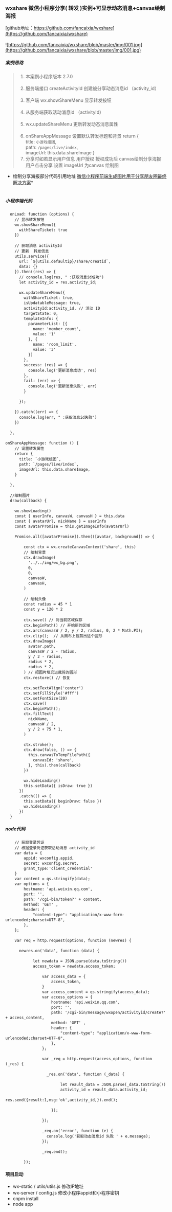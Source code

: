 ### wxshare  微信小程序分享( 转发 )实例+可显示动态消息+canvas绘制海报

[github地址：https://github.com/fancaixia/wxshare](https://github.com/fancaixia/wxshare)  <br/><br/>
![https://github.com/fancaixia/wxshare/blob/master/img/001.jpg](https://github.com/fancaixia/wxshare/blob/master/img/001.jpg)

##### 案例思路
> 1. 本案例小程序版本 2.7.0  <br/><br/>
> 2. 服务端接口 createActivityId 创建被分享动态消息id （activity_id）  <br/><br/>
> 3. 客户端  wx.showShareMenu  显示转发按钮  <br/><br/>
> 4. 从服务端获取活动消息id （activityId）   <br/><br/>
> 5. wx.updateShareMenu 更新转发动态消息属性  <br/><br/>
> 6. onShareAppMessage 设置默认转发标题和背景 return {      <br/>
>     title: `小游戏组团`, <br/>
>      path: `/pages/live/index`,  <br/>
>     imageUrl: this.data.shareImage   }
> 7. 分享时如若显示用户信息
>    用户授权
>    授权成功后 canvas绘制分享海报
>    用户点击分享 设置 imageUrl 为canvas 绘制图

* 绘制分享海报部分代码引用地址 [微信小程序前端生成图片用于分享朋友圈最终解决方案](https://www.jianshu.com/p/7d47e52de73c)*  <br/><br/>





##### 小程序端代码
```
  onLoad: function (options) {
    // 显示转发按钮
    wx.showShareMenu({
      withShareTicket: true
    })

    // 获取消息 activityId
    // 更新  转发信息
    utils.service({
      url: `${utils.defaultip}/share/creatid`,
      data: {}
    }).then((res) => {
      // console.log(res, " :获取消息id成功")
      let activity_id = res.activity_id;
    
      wx.updateShareMenu({
        withShareTicket: true,
        isUpdatableMessage: true,
        activityId:activity_id, // 活动 ID
        targetState: 0,
        templateInfo: {
          parameterList: [{
            name: 'member_count',
            value: '1'
          }, {
            name: 'room_limit',
            value: '3'
          }]
        },
        success: (res) => {
          console.log('更新消息成功', res)
        },
        fail: (err) => {
          console.log('更新消息失败', err)
        }

      });

    }).catch((err) => {
      console.log(err, " :获取消息id失败")
    })

  },
  
onShareAppMessage: function () {
    // 设置转发属性
    return {
      title: `小游戏组团`,
      path: `/pages/live/index`,
      imageUrl: this.data.shareImage,
    }

  },
  
  //绘制图片
  draw(callback) {

    wx.showLoading()
    const { userInfo, canvasW, canvasH } = this.data
    const { avatarUrl, nickName } = userInfo
    const avatarPromise = this.getImageInfo(avatarUrl)

    Promise.all([avatarPromise]).then(([avatar, background]) => {

        const ctx = wx.createCanvasContext('share', this)
        // 绘制背景
        ctx.drawImage(
          '../../img/wx_bg.png',
          0,
          0,
          canvasW,
          canvasH,
        )

        // 绘制头像
        const radius = 45 * 1
        const y = 120 * 2

        ctx.save() // 对当前区域保存
        ctx.beginPath() // 开始新的区域
        ctx.arc(canvasW / 2, y / 2, radius, 0, 2 * Math.PI);
        ctx.clip();  // 从画布上裁剪出这个圆形
        ctx.drawImage(
          avatar.path,
          canvasW / 2 - radius,
          y / 2 - radius,
          radius * 2,
          radius * 2,
        ) // 把图片填充进裁剪的圆形
        ctx.restore() // 恢复

        ctx.setTextAlign('center')
        ctx.setFillStyle('#fff')
        ctx.setFontSize(20)
        ctx.save()
        ctx.beginPath();
        ctx.fillText(
          nickName,
          canvasW / 2,
          y / 2 + 75 * 1,
        )

        ctx.stroke();
        ctx.draw(false, () => {
          this.canvasToTempFilePath({
            canvasId: 'share',
          }, this).then(callback)
        })

        wx.hideLoading()
        this.setData({ isDraw: true })
      })
      .catch(() => {
        this.setData({ beginDraw: false })
        wx.hideLoading()
      })
  }
```

##### node代码
```
    // 获取登录凭证
    // 根据登录凭证获取活动消息 activity_id
    var data = {  
        appid: wxconfig.appid,  
        secret: wxconfig.secret,
        grant_type:'client_credential'
    } 
    var content = qs.stringify(data);  
    var options = {  
        hostname: 'api.weixin.qq.com',  
        port: '',  
        path: '/cgi-bin/token?' + content,  
        method: 'GET' ,
        header: {
            "content-type": "application/x-www-form-urlencoded;charset=UTF-8",
        }, 
    };  

    var req = http.request(options, function (newres) {  

      newres.on('data', function (data) {  

            let newdata = JSON.parse(data.toString())
            access_token = newdata.access_token;
            
                var access_data = {  
                    access_token,  
                } 
                var access_content = qs.stringify(access_data);  
                var access_options = {
                    hostname: 'api.weixin.qq.com',  
                    port: '',  
                    path: '/cgi-bin/message/wxopen/activityid/create?' + access_content,  
                    method: 'GET' ,
                    header: {
                        "content-type": "application/x-www-form-urlencoded;charset=UTF-8",
                    }, 
                };  
            
                var _req = http.request(access_options, function (_res) {  
            
                  _res.on('data', function (_data) {  

                        let reault_data = JSON.parse(_data.toString())
                        activity_id = reault_data.activity_id;
                        res.send({result:1,msg:'ok',activity_id,}).end();
                        
                    });  
                    
                });  

                _req.on('error', function (e) {  
                  console.log('获取动态消息id 失败 ' + e.message);  
                });  
            
                _req.end();
            
        });  

```

#### 项目启动
- wx-static / utils/utils.js  修改IP地址
- wx-server / config.js   修改小程序appid和小程序密钥
- cnpm  install
- node app





